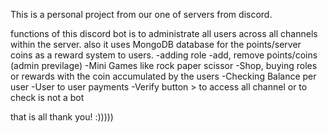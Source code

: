 This is a personal project from our one of servers from discord.

functions of this discord bot is to administrate all users across all channels within the server. also it uses MongoDB database for the points/server coins as a reward system to users.
-adding role
-add, remove points/coins (admin previlage)
-Mini Games like rock paper scissor
-Shop, buying roles or rewards with the coin accumulated by the users
-Checking Balance per user
-User to user payments
-Verify button > to access all channel or to check is not a bot

that is all thank you! :)))))
